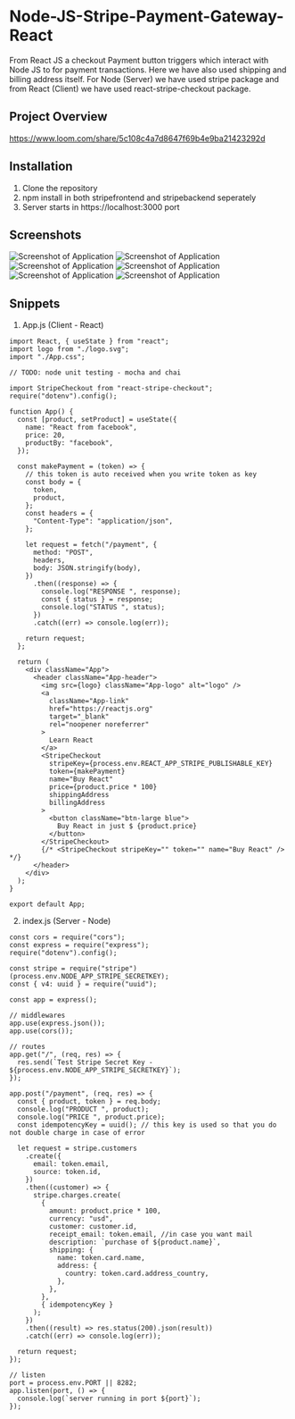 # Node-JS-Stripe-Payment-Gateway-React

From React JS a checkout Payment button triggers which interact with Node JS to for payment transactions. Here we have also used shipping and billing address itself.
For Node (Server) we have used stripe package and from React (Client) we have used react-stripe-checkout package.

## Project Overview

https://www.loom.com/share/5c108c4a7d8647f69b4e9ba21423292d

## Installation
1. Clone the repository 
2. npm install in both stripefrontend and stripebackend seperately
3. Server starts in https://localhost:3000 port

## Screenshots
<img src="https://user-images.githubusercontent.com/15896579/82428396-15d9cd00-9aa8-11ea-83e7-356fe7eee5a5.png" alt="Screenshot of Application" >
<img src="https://user-images.githubusercontent.com/15896579/82428401-196d5400-9aa8-11ea-9c0d-179c357de7d5.png" alt="Screenshot of Application" >
<img src="https://user-images.githubusercontent.com/15896579/82428407-1bcfae00-9aa8-11ea-9d26-966d8037eea2.png" alt="Screenshot of Application" >
<img src="https://user-images.githubusercontent.com/15896579/82428420-21c58f00-9aa8-11ea-9690-c612e7c73610.png" alt="Screenshot of Application" >
<img src="https://user-images.githubusercontent.com/15896579/82428442-27bb7000-9aa8-11ea-879b-0dbd619dfc9d.png" alt="Screenshot of Application" >
<img src="https://user-images.githubusercontent.com/15896579/82428450-2ab66080-9aa8-11ea-9bf4-bc9d20c1da2d.png" alt="Screenshot of Application" >


## Snippets
1. App.js (Client - React)

```
import React, { useState } from "react";
import logo from "./logo.svg";
import "./App.css";

// TODO: node unit testing - mocha and chai

import StripeCheckout from "react-stripe-checkout";
require("dotenv").config();

function App() {
  const [product, setProduct] = useState({
    name: "React from facebook",
    price: 20,
    productBy: "facebook",
  });

  const makePayment = (token) => {
    // this token is auto received when you write token as key
    const body = {
      token,
      product,
    };
    const headers = {
      "Content-Type": "application/json",
    };

    let request = fetch("/payment", {
      method: "POST",
      headers,
      body: JSON.stringify(body),
    })
      .then((response) => {
        console.log("RESPONSE ", response);
        const { status } = response;
        console.log("STATUS ", status);
      })
      .catch((err) => console.log(err));

    return request;
  };

  return (
    <div className="App">
      <header className="App-header">
        <img src={logo} className="App-logo" alt="logo" />
        <a
          className="App-link"
          href="https://reactjs.org"
          target="_blank"
          rel="noopener noreferrer"
        >
          Learn React
        </a>
        <StripeCheckout
          stripeKey={process.env.REACT_APP_STRIPE_PUBLISHABLE_KEY}
          token={makePayment}
          name="Buy React"
          price={product.price * 100}
          shippingAddress
          billingAddress
        >
          <button className="btn-large blue">
            Buy React in just $ {product.price}
          </button>
        </StripeCheckout>
        {/* <StripeCheckout stripeKey="" token="" name="Buy React" /> */}
      </header>
    </div>
  );
}

export default App;

```
2. index.js (Server - Node)

```
const cors = require("cors");
const express = require("express");
require("dotenv").config();

const stripe = require("stripe")(process.env.NODE_APP_STRIPE_SECRETKEY);
const { v4: uuid } = require("uuid");

const app = express();

// middlewares
app.use(express.json());
app.use(cors());

// routes
app.get("/", (req, res) => {
  res.send(`Test Stripe Secret Key - ${process.env.NODE_APP_STRIPE_SECRETKEY}`);
});

app.post("/payment", (req, res) => {
  const { product, token } = req.body;
  console.log("PRODUCT ", product);
  console.log("PRICE ", product.price);
  const idempotencyKey = uuid(); // this key is used so that you do not double charge in case of error

  let request = stripe.customers
    .create({
      email: token.email,
      source: token.id,
    })
    .then((customer) => {
      stripe.charges.create(
        {
          amount: product.price * 100,
          currency: "usd",
          customer: customer.id,
          receipt_email: token.email, //in case you want mail
          description: `purchase of ${product.name}`,
          shipping: {
            name: token.card.name,
            address: {
              country: token.card.address_country,
            },
          },
        },
        { idempotencyKey }
      );
    })
    .then((result) => res.status(200).json(result))
    .catch((err) => console.log(err));

  return request;
});

// listen
port = process.env.PORT || 8282;
app.listen(port, () => {
  console.log(`server running in port ${port}`);
});

```
